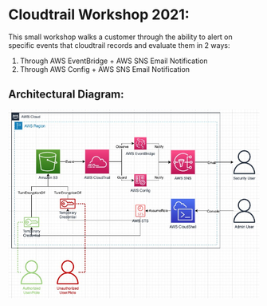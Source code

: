 # Cloudtrail Workshop 2021:
This small workshop walks a customer through the ability to alert on specific events that cloudtrail records and evaluate them in 2 ways:
1. Through AWS EventBridge + AWS SNS Email Notification
2. Through AWS Config + AWS SNS Email Notification

## Architectural Diagram:
![Architectural Diagram](/cloudtrail-workshop-2021.jpg)